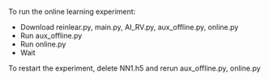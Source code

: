 

To run the online learning experiment:

 - Download reinlear.py, main.py, AI_RV.py, aux_offline.py, online.py
 - Run aux_offline.py
 - Run online.py
 - Wait
 
 To restart the experiment, delete NN1.h5 and rerun aux_offline.py, online.py
 

